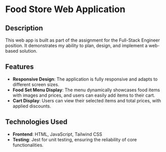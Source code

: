 # Food Store Web Application

## Description
This web app is built as part of the assignment for the Full-Stack Engineer position. It demonstrates my ability to plan, design, and implement a web-based solution.

## Features

- **Responsive Design**: The application is fully responsive and adapts to different screen sizes.
- **Food Set Menu Display**: The menu dynamically showcases food items with images and prices, and users can easily add items to their cart.
- **Cart Display**: Users can view their selected items and total prices, with applied discounts.
  
## Technologies Used

- **Frontend**: HTML, JavaScript, Tailwind CSS
- **Testing**: Jest for unit testing, ensuring the reliability of core functionalities.
